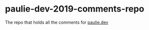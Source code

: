 # paulie-dev-2019-comments-repo 

The repo that holds all the comments for [paulie.dev](https://paulie.dev)
